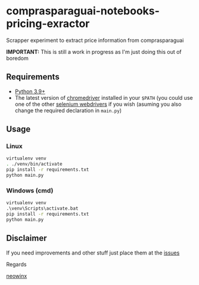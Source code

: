 # comprasparaguai-notebooks-pricing-exractor

Scrapper experiment to extract price information from comprasparaguai

**IMPORTANT:** This is still a work in progress as I'm just doing this out of boredom

## Requirements

- [Python 3.9+](https://www.python.org/downloads/)
- The latest version of [chromedriver](https://chromedriver.chromium.org/downloads) installed in your `$PATH` (you could use one of the other [selenium webdrivers](https://pypi.org/project/selenium/#drivers) if you wish (asuming you also change the required declaration in `main.py`)

## Usage

### Linux
```bash
virtualenv venv
. ./venv/bin/activate
pip install -r requirements.txt
python main.py
```

### Windows (cmd)
```cmd
virtualenv venv
.\venv\Scripts\activate.bat
pip install -r requirements.txt
python main.py
```

## Disclaimer

If you need improvements and other stuff just place them at the [issues](https://github.com/neowinx/comprasparaguai-notebooks-pricing-exractor/issues)

Regards

[neowinx](https://github.com/neowinx)
